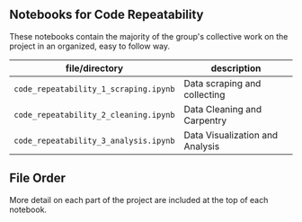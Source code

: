 ## Notebooks for Code Repeatability

These notebooks contain the majority of the group's collective work on the project in an organized, easy to follow way.

file/directory                         | description
---------------------------------------|-----------
`code_repeatability_1_scraping.ipynb`  | Data scraping and collecting
`code_repeatability_2_cleaning.ipynb`  | Data Cleaning and Carpentry
`code_repeatability_3_analysis.ipynb`  | Data Visualization and Analysis

## File Order
More detail on each part of the project are included at the top of each notebook.
